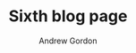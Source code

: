 ---
title: "Sixth blog page"
author: "Andrew Gordon"
pubDate: 2000-03-05
description: "Our sixth blog page describing the world of Astro"
tags: ["astro", "sixth", "Final Page"]
image:
    url: "https://docs.astro.build/default-og-image.png"
    alt: "The word astro against an illustration of planets and stars."
---